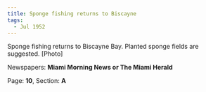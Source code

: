 ```yaml
---  
title: Sponge fishing returns to Biscayne  
tags:  
  - Jul 1952  
---  
```

  
Sponge fishing returns to Biscayne Bay. Planted sponge fields are suggested. [Photo]  
  
Newspapers: **Miami Morning News or The Miami Herald**  
  
Page: **10**, Section: **A** 
